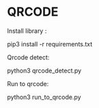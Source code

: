 # QRCODE

Install library :

pip3 install -r requirements.txt

Qrcode detect: 

python3 qrcode_detect.py

Run to qrcode:

python3 run_to_qrcode.py
